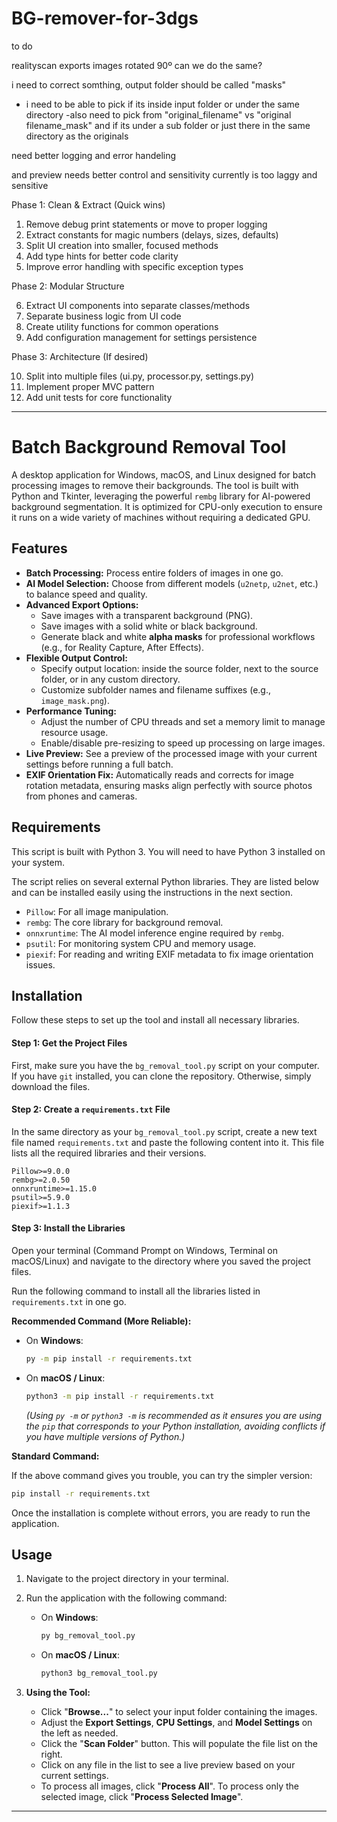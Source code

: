 # BG-remover-for-3dgs

to do

realityscan exports images rotated 90º can we do the same?

i need to correct somthing, output folder should be called "masks"
- i need to be able to pick if its inside input folder or under the same directory
-also need to pick from "original_filename" vs "original filename_mask" and if its under a sub folder or just there in the same directory as the originals

need better logging and error handeling

and preview needs better control and sensitivity  currently is too laggy and sensitive

  Phase 1: Clean & Extract (Quick wins)

  1. Remove debug print statements or move to proper logging
  2. Extract constants for magic numbers (delays, sizes, defaults)
  3. Split UI creation into smaller, focused methods
  4. Add type hints for better code clarity
  5. Improve error handling with specific exception types

  Phase 2: Modular Structure

  6. Extract UI components into separate classes/methods
  7. Separate business logic from UI code
  8. Create utility functions for common operations
  9. Add configuration management for settings persistence

  Phase 3: Architecture (If desired)

  10. Split into multiple files (ui.py, processor.py, settings.py)
  11. Implement proper MVC pattern
  12. Add unit tests for core functionality
---

# Batch Background Removal Tool

A desktop application for Windows, macOS, and Linux designed for batch processing images to remove their backgrounds. The tool is built with Python and Tkinter, leveraging the powerful `rembg` library for AI-powered background segmentation. It is optimized for CPU-only execution to ensure it runs on a wide variety of machines without requiring a dedicated GPU.

## Features

*   **Batch Processing:** Process entire folders of images in one go.
*   **AI Model Selection:** Choose from different models (`u2netp`, `u2net`, etc.) to balance speed and quality.
*   **Advanced Export Options:**
    *   Save images with a transparent background (PNG).
    *   Save images with a solid white or black background.
    *   Generate black and white **alpha masks** for professional workflows (e.g., for Reality Capture, After Effects).
*   **Flexible Output Control:**
    *   Specify output location: inside the source folder, next to the source folder, or in any custom directory.
    *   Customize subfolder names and filename suffixes (e.g., `image_mask.png`).
*   **Performance Tuning:**
    *   Adjust the number of CPU threads and set a memory limit to manage resource usage.
    *   Enable/disable pre-resizing to speed up processing on large images.
*   **Live Preview:** See a preview of the processed image with your current settings before running a full batch.
*   **EXIF Orientation Fix:** Automatically reads and corrects for image rotation metadata, ensuring masks align perfectly with source photos from phones and cameras.

## Requirements

This script is built with Python 3. You will need to have Python 3 installed on your system.

The script relies on several external Python libraries. They are listed below and can be installed easily using the instructions in the next section.

*   `Pillow`: For all image manipulation.
*   `rembg`: The core library for background removal.
*   `onnxruntime`: The AI model inference engine required by `rembg`.
*   `psutil`: For monitoring system CPU and memory usage.
*   `piexif`: For reading and writing EXIF metadata to fix image orientation issues.

## Installation

Follow these steps to set up the tool and install all necessary libraries.

#### Step 1: Get the Project Files

First, make sure you have the `bg_removal_tool.py` script on your computer. If you have `git` installed, you can clone the repository. Otherwise, simply download the files.

#### Step 2: Create a `requirements.txt` File

In the same directory as your `bg_removal_tool.py` script, create a new text file named `requirements.txt` and paste the following content into it. This file lists all the required libraries and their versions.

```text
Pillow>=9.0.0
rembg>=2.0.50
onnxruntime>=1.15.0
psutil>=5.9.0
piexif>=1.1.3
```

#### Step 3: Install the Libraries

Open your terminal (Command Prompt on Windows, Terminal on macOS/Linux) and navigate to the directory where you saved the project files.

Run the following command to install all the libraries listed in `requirements.txt` in one go.

**Recommended Command (More Reliable):**

*   On **Windows**:
    ```bash
    py -m pip install -r requirements.txt
    ```

*   On **macOS / Linux**:
    ```bash
    python3 -m pip install -r requirements.txt
    ```
    *(Using `py -m` or `python3 -m` is recommended as it ensures you are using the `pip` that corresponds to your Python installation, avoiding conflicts if you have multiple versions of Python.)*

**Standard Command:**

If the above command gives you trouble, you can try the simpler version:
```bash
pip install -r requirements.txt
```

Once the installation is complete without errors, you are ready to run the application.

## Usage

1.  Navigate to the project directory in your terminal.
2.  Run the application with the following command:

    *   On **Windows**:
        ```bash
        py bg_removal_tool.py
        ```
    *   On **macOS / Linux**:
        ```bash
        python3 bg_removal_tool.py
        ```

3.  **Using the Tool:**
    *   Click "**Browse...**" to select your input folder containing the images.
    *   Adjust the **Export Settings**, **CPU Settings**, and **Model Settings** on the left as needed.
    *   Click the "**Scan Folder**" button. This will populate the file list on the right.
    *   Click on any file in the list to see a live preview based on your current settings.
    *   To process all images, click "**Process All**". To process only the selected image, click "**Process Selected Image**".

---
